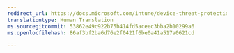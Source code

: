 ```yaml
---
redirect_url: https://docs.microsoft.com/intune/device-threat-protection-enable
translationtype: Human Translation
ms.sourcegitcommit: 53862e49c922b75b414fd5aceec3bba2b10299a6
ms.openlocfilehash: 86af3bf2ba6d76e2f0421f6be0a41a517a0621cd

---
```




<!--HONumber=Jan17_HO2-->


